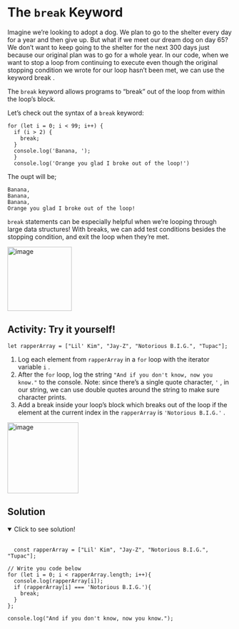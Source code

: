 # The ```break``` Keyword

Imagine we’re looking to adopt a dog. We plan to go to the shelter every day for a year and then give up. But what if
we meet our dream dog on day 65? We don’t want to keep going to the shelter for the next 300 days just because
our original plan was to go for a whole year. In our code, when we want to stop a loop from continuing to execute
even though the original stopping condition we wrote for our loop hasn’t been met, we can use the keyword break .

The ```break``` keyword allows programs to “break” out of the loop from within the loop’s block.

Let’s check out the syntax of a ```break``` keyword:

```
for (let i = 0; i < 99; i++) {
  if (i > 2) {
    break;
  }
  console.log('Banana, ');
  }
  console.log('Orange you glad I broke out of the loop!')
```

The oupt will be;
```
Banana, 
Banana, 
Banana, 
Orange you glad I broke out of the loop!
```

```break``` statements can be especially helpful when we’re looping through large data structures! With breaks, we can
add test conditions besides the stopping condition, and exit the loop when they’re met.


<img width="144" alt="image" src="https://user-images.githubusercontent.com/47826697/164303616-1f66eb42-73f3-4ffe-9883-a10993c1a106.png">

## Activity: Try it yourself!

```
let rapperArray = ["Lil' Kim", "Jay-Z", "Notorious B.I.G.", "Tupac"];
```

  1. Log each element from ```rapperArray``` in a ```for``` loop with the iterator variable ```i``` .
  2. After the ```for``` loop, log the string ```"And if you don't know, now you know."``` to the console. Note: since there’s a single quote
character, ```'``` , in our string, we can use double quotes around the string to make sure character prints.
  3. Add a break inside your loop’s block which breaks out of the loop if the element at the current index in
the ```rapperArray``` is ```'Notorious B.I.G.'``` .


<img width="159" alt="image" src="https://user-images.githubusercontent.com/47826697/164304477-737d2b2c-62e7-446a-b1ca-92ef26d5a08d.png">

## Solution

<details open>
<summary>Click to see solution!</summary>
<br>

```
  const rapperArray = ["Lil' Kim", "Jay-Z", "Notorious B.I.G.", "Tupac"];

// Write you code below
for (let i = 0; i < rapperArray.length; i++){
  console.log(rapperArray[i]);
  if (rapperArray[i] === 'Notorious B.I.G.'){
    break;
  }
};

console.log("And if you don't know, now you know.");
```
</details>
